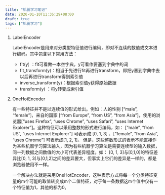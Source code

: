 ```yaml
---
title: "机器学习笔记"
date: 2020-01-10T11:36:29+08:00
draft: true
tags: ["机器学习"]
---
```


1. LabelEncoder

   LabelEncoder是用来对分类型特征值进行编码，即对不连续的数值或文本进行编码。其中包含以下常用方法：

    - fit(y) ：fit可看做一本空字典，y可看作要塞到字典中的词
    - fit_transform(y)：相当于先进行fit再进行transform，即把y塞到字典中去以后再进行transform得到索引值
    - inverse_transform(y)：根据索引值y获得原始数据
    - transform(y) ：将y转变成索引值
   
2. OneHotEncoder

   有一些特征并不是以连续值的形式给出。例如：人的性别 [“male”, “female”]，来自的国家 [“from Europe”, “from US”, “from Asia”]，使用的浏览器[“uses Firefox”, “uses Chrome”, “uses Safari”, “uses Internet Explorer”]。这种特征可以采用整数的形式进行编码，如： [“male”, “from US”, “uses Internet Explorer”] 可表示成 [0, 1, 3] ，[“female”, “from Asia”, “uses Chrome”] 可表示成[1, 2, 1]。 但是，这些整数形式的表示不能直接作为某些机器学习算法输入，因为有些机器学习算法是需要连续型的输入数据，同一列数据之间数值的大小可代表差异程度。如： [0, 1, 3]与[0,1,0]的特征差异比[0, 1, 3]与[0,1,2]之间的差异要大，但事实上它们的差异是一样的，都是浏览器使用不一样。

    一个解决办法就是采用OneHotEncoder，这种表示方式将每一个分类特征变量的m个可能的取值转变成m个二值特征，对于每一条数据这m个值中仅有一个特征值为1，其他的都为0。